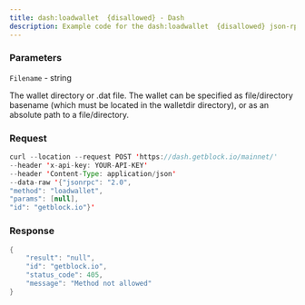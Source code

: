 ```yaml
---
title: dash:loadwallet  {disallowed} - Dash
description: Example code for the dash:loadwallet  {disallowed} json-rpc method. Сomplete guide on how to use dash:loadwallet  {disallowed} json-rpc in GetBlock.io Web3 documentation.
---
```


### Parameters


`Filename` - string

The wallet directory or .dat file. The wallet can be specified as
file/directory basename (which must be located in the walletdir
directory), or as an absolute path to a file/directory.

### Request

``` java
curl --location --request POST 'https://dash.getblock.io/mainnet/' 
--header 'x-api-key: YOUR-API-KEY' 
--header 'Content-Type: application/json' 
--data-raw '{"jsonrpc": "2.0",
"method": "loadwallet",
"params": [null],
"id": "getblock.io"}'
```

###  Response

``` java
{
    "result": "null",
    "id": "getblock.io",
    "status_code": 405,
    "message": "Method not allowed"
}
```

